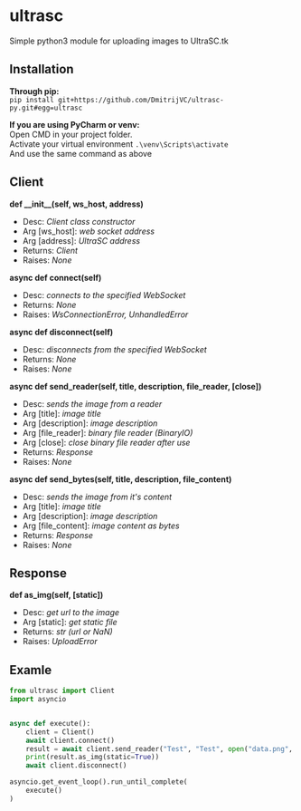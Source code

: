 # ultrasc
Simple python3 module for uploading images to UltraSC.tk

## Installation
**Through pip:** <br>
`pip install git+https://github.com/DmitrijVC/ultrasc-py.git#egg=ultrasc`

**If you are using PyCharm or venv:** <br>
Open CMD in your project folder. <br>
Activate your virtual environment `.\venv\Scripts\activate` <br>
And use the same command as above  

## Client
**def \_\_init__(self, ws_host, address)**
- Desc: *Client class constructor*
- Arg [ws_host]: *web socket address*
- Arg [address]: *UltraSC address*
- Returns: *Client*
- Raises: *None*

**async def connect(self)**
- Desc: *connects to the specified WebSocket*
- Returns: *None*
- Raises: *WsConnectionError, UnhandledError*
    
**async def disconnect(self)**
- Desc: *disconnects from the specified WebSocket*
- Returns: *None*
- Raises: *None*

**async def send_reader(self, title, description, file_reader, [close])**
- Desc: *sends the image from a reader*
- Arg [title]: *image title*
- Arg [description]: *image description*
- Arg [file_reader]: *binary file reader (BinaryIO)*
- Arg [close]: *close binary file reader after use*
- Returns: *Response*
- Raises: *None*
  
**async def send_bytes(self, title, description, file_content)**
- Desc: *sends the image from it's content*
- Arg [title]: *image title*
- Arg [description]: *image description*
- Arg [file_content]: *image content as bytes*
- Returns: *Response*
- Raises: *None*
    
## Response
**def as_img(self, [static])**
- Desc: *get url to the image*
- Arg [static]: *get static file*
- Returns: *str (url or NaN)*
- Raises: *UploadError*
    
## Examle
```python
from ultrasc import Client
import asyncio


async def execute():
    client = Client()
    await client.connect()
    result = await client.send_reader("Test", "Test", open("data.png", "rb"), close=True)
    print(result.as_img(static=True))
    await client.disconnect()

asyncio.get_event_loop().run_until_complete(
    execute()
)
```
